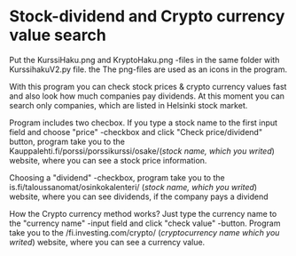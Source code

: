 # Stock-dividend and Crypto currency value search

Put the KurssiHaku.png and KryptoHaku.png -files in the same folder with KurssihakuV2.py file. the The png-files are used as an icons in the program.

With this program you can check stock prices & crypto currency values fast and also look how much companies
pay dividends. At this moment you can search only companies, which are listed in
Helsinki stock market.

Program includes two checbox. If you type a stock name to the first input field and choose "price" -checkbox and click
"Check price/dividend" button, program take you to the Kauppalehti.fi/porssi/porssikurssi/osake/(*stock name, which you writed*) website, where you can see a stock price information.

Choosing a "dividend" -checkbox, program take you to the is.fi/taloussanomat/osinkokalenteri/ (*stock name, which you writed*) website,
where you can see dividends, if the company pays a dividend

How the Crypto currency method works?
Just type the currency name to the "currency name" -input field and click "check value" -button.
Program take you to the /fi.investing.com/crypto/ (*cryptocurrency name which you writed*) website, where you can see a currency value.
